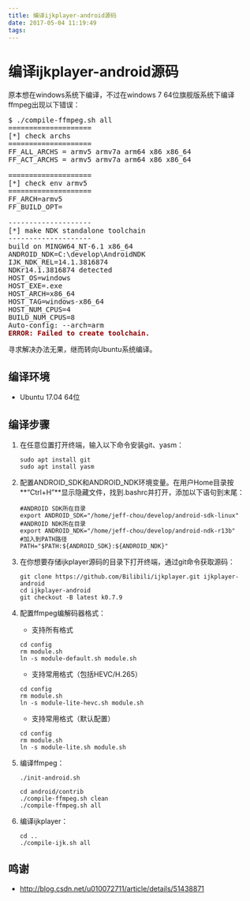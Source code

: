 ```yaml
---
title: 编译ijkplayer-android源码
date: 2017-05-04 11:19:49
tags:
---
```


# 编译ijkplayer-android源码 #

原本想在windows系统下编译，不过在windows 7 64位旗舰版系统下编译ffmpeg出现以下错误：
<pre>
$ ./compile-ffmpeg.sh all
====================
[*] check archs
====================
FF_ALL_ARCHS = armv5 armv7a arm64 x86 x86_64
FF_ACT_ARCHS = armv5 armv7a arm64 x86 x86_64

====================
[*] check env armv5
====================
FF_ARCH=armv5
FF_BUILD_OPT=

--------------------
[*] make NDK standalone toolchain
--------------------
build on MINGW64_NT-6.1 x86_64
ANDROID_NDK=C:\develop\AndroidNDK
IJK_NDK_REL=14.1.3816874
NDKr14.1.3816874 detected
HOST_OS=windows
HOST_EXE=.exe
HOST_ARCH=x86_64
HOST_TAG=windows-x86_64
HOST_NUM_CPUS=4
BUILD_NUM_CPUS=8
Auto-config: --arch=arm
<font color=darkred><b>ERROR: Failed to create toolchain.</b></font>
</pre>

寻求解决办法无果，继而转向Ubuntu系统编译。

## 编译环境 ##
- Ubuntu 17.04 64位

## 编译步骤 ##
1. 在任意位置打开终端，输入以下命令安装git、yasm：

	```
	sudo apt install git
	sudo apt install yasm
	```
2. 配置ANDROID_SDK和ANDROID_NDK环境变量。在用户Home目录按**“Ctrl+H”**显示隐藏文件，找到.bashrc并打开，添加以下语句到末尾：
	```
	#ANDROID SDK所在目录
	export ANDROID_SDK="/home/jeff-chou/develop/android-sdk-linux"
	#ANDROID NDK所在目录
	export ANDROID_NDK="/home/jeff-chou/develop/android-ndk-r13b"
	#加入到PATH路径
	PATH="$PATH:${ANDROID_SDK}:${ANDROID_NDK}"
	```
3. 在你想要存储ijkplayer源码的目录下打开终端，通过git命令获取源码：

	```
	git clone https://github.com/Bilibili/ijkplayer.git ijkplayer-android
	cd ijkplayer-android
	git checkout -B latest k0.7.9
	```

4. 配置ffmpeg编解码器格式：
	- 支持所有格式

	```
	cd config
	rm module.sh
	ln -s module-default.sh module.sh
	```
	- 支持常用格式（包括HEVC/H.265）

	```
	cd config
	rm module.sh
	ln -s module-lite-hevc.sh module.sh
	```
	- 支持常用格式（默认配置）

	```
	cd config
	rm module.sh
	ln -s module-lite.sh module.sh
	```
5. 编译ffmpeg：
	
	```
	./init-android.sh

	cd android/contrib
	./compile-ffmpeg.sh clean
	./compile-ffmpeg.sh all
	```
6. 编译ijkplayer：
	
	```
	cd ..
	./compile-ijk.sh all
	```

## 鸣谢 ##
- http://blog.csdn.net/u010072711/article/details/51438871